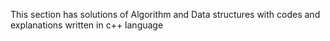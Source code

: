 This section has solutions of Algorithm and Data structures with codes and explanations written in c++ language
